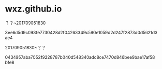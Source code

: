 # wxz.github.io
？？~201709051830

3ee6d5d9c093fe7730428d2f04263349c580e1059d2d247f2873d0d5621d3ae4

201709051830~？？

0434957aba7052f9228787b040d548340adc8ce7470d846bee9bae17af58bfe8
